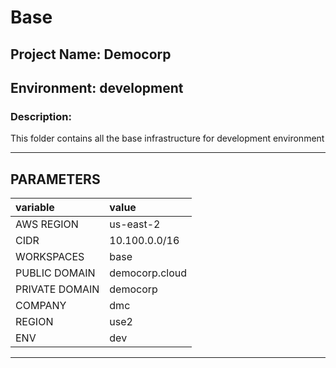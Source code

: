 # Base
## Project Name: Democorp
## Environment: development
### Description:

This folder contains all the base infrastructure for development environment

---

## PARAMETERS

| variable       |   value           |
| :---------     |  :--------        |
| AWS REGION     | us-east-2         |
| CIDR           | 10.100.0.0/16     |
| WORKSPACES     | base              |
| PUBLIC DOMAIN  | democorp.cloud    |
| PRIVATE DOMAIN | democorp          |
| COMPANY        | dmc               |
| REGION         | use2              |
| ENV            | dev               |

---
